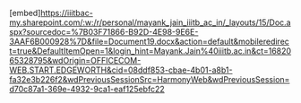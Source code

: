 [embed]https://iiitbac-my.sharepoint.com/:w:/r/personal/mayank_jain_iiitb_ac_in/_layouts/15/Doc.aspx?sourcedoc=%7B03F71866-B92D-4E98-9E6E-3AAF6B000928%7D&file=Document19.docx&action=default&mobileredirect=true&DefaultItemOpen=1&login_hint=Mayank.Jain%40iiitb.ac.in&ct=1682065328795&wdOrigin=OFFICECOM-WEB.START.EDGEWORTH&cid=08ddf853-cbae-4b01-a8b1-fa32e3b226f2&wdPreviousSessionSrc=HarmonyWeb&wdPreviousSession=d70c87a1-369e-4932-9ca1-eaf125ebfc22
